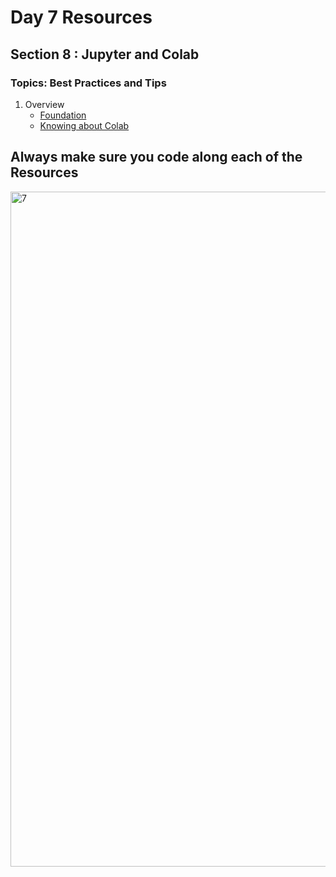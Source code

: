 # Day 7 Resources 

## Section 8 : Jupyter and Colab

### Topics: Best Practices and Tips
1. Overview
    * [Foundation](https://www.youtube.com/watch?v=5pf0_bpNbkw&pp=ygUjSnVweXRlci9Db2xhYiB0aXBzICYgYmVzdCBwcmFjdGljZXM%3D)
    * [Knowing about Colab](https://www.youtube.com/watch?v=RLYoEyIHL6A&pp=ygUbQ29sYWIgdGlwcyAmIGJlc3QgcHJhY3RpY2Vz)
    


## Always make sure you code along each of the Resources 

<img width="1080" height="1080" alt="7" src="https://github.com/user-attachments/assets/b49321b1-ff34-4595-b917-1a605036d972" />
